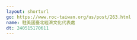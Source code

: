 ```yaml
---
layout: shorturl
go: https://www.roc-taiwan.org/us/post/263.html
name: 駐美國臺北經濟文化代表處
dt: 240515170611
---
```

